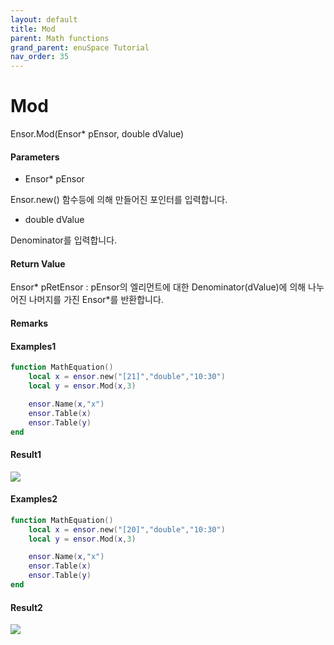 ```yaml
---
layout: default
title: Mod
parent: Math functions
grand_parent: enuSpace Tutorial
nav_order: 35
---
```


# Mod

Ensor.Mod\(Ensor\* pEnsor, double dValue\)

#### Parameters

* Ensor\* pEnsor

Ensor.new\(\) 함수등에 의해 만들어진 포인터를 입력합니다.

* double dValue

Denominator를 입력합니다.

#### Return Value

Ensor\* pRetEnsor : pEnsor의 엘리먼트에 대한 Denominator\(dValue\)에 의해 나누어진 나머지를 가진 Ensor\*를 반환합니다.

#### Remarks

#### Examples1

```lua
function MathEquation()
    local x = ensor.new("[21]","double","10:30")
    local y = ensor.Mod(x,3)

    ensor.Name(x,"x")
    ensor.Table(x)
    ensor.Table(y)
end
```

#### Result1

![](/MathAPI/ModResult.png)

#### Examples2

```lua
function MathEquation()
    local x = ensor.new("[20]","double","10:30")
    local y = ensor.Mod(x,3)

    ensor.Name(x,"x")
    ensor.Table(x)
    ensor.Table(y)
end
```

#### Result2

![](/MathAPI/ModResult2.png)


